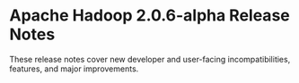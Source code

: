# Apache Hadoop  2.0.6-alpha Release Notes

These release notes cover new developer and user-facing incompatibilities, features, and major improvements.



